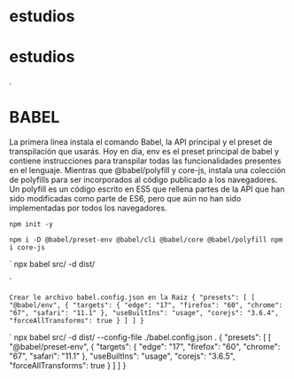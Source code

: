 # estudios
# estudios

.
# BABEL
La primera línea instala el comando Babel, la API principal y el preset de transpilación que usarás. Hoy en día, env es el preset principal de babel y contiene instrucciones para transpilar todas las funcionalidades presentes en el lenguaje. Mientras que @babel/polyfill y core-js, instala una colección de polyfills para ser incorporados al código publicado a los navegadores. Un polyfill es un código escrito en ES5 que rellena partes de la API que han sido modificadas como parte de ES6, pero que aún no han sido implementadas por todos los navegadores.

`
npm init -y
`

`
    npm i -D @babel/preset-env @babel/cli @babel/core @babel/polyfill
    npm i core-js
`

`
    npx babel src/ -d dist/  

`

`
    Crear le archivo babel.config.json en la Raiz
    {
        "presets": [
        [
            "@babel/env",
            {
                "targets": {
                "edge": "17",
                "firefox": "60",
                "chrome": "67",
                "safari": "11.1"
                },
                "useBuiltIns": "usage",
                "corejs": "3.6.4",
                "forceAllTransforms": true
    } ]
    ] }
`

`
    npx babel src/ -d dist/ --config-file ./babel.config.json
.
{
    "presets": [
        [
            "@babel/preset-env",
            {
                "targets": {
                    "edge": "17",
                    "firefox": "60",
                    "chrome": "67",
                    "safari": "11.1"
                },
                "useBuiltIns": "usage",
                "corejs": "3.6.5",
                "forceAllTransforms": true
            }
        ]
    ]
}